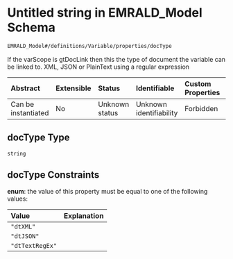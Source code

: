 # Untitled string in EMRALD\_Model Schema

```txt
EMRALD_Model#/definitions/Variable/properties/docType
```

If the varScope is gtDocLink then this the type of document the variable can be linked to. XML, JSON or PlainText using a regular expression

| Abstract            | Extensible | Status         | Identifiable            | Custom Properties | Additional Properties | Access Restrictions | Defined In                                                                                          |
| :------------------ | :--------- | :------------- | :---------------------- | :---------------- | :-------------------- | :------------------ | :-------------------------------------------------------------------------------------------------- |
| Can be instantiated | No         | Unknown status | Unknown identifiability | Forbidden         | Allowed               | none                | [EMRALD\_JsonSchemaV3\_0.json\*](../../../../out/EMRALD_JsonSchemaV3_0.json "open original schema") |

## docType Type

`string`

## docType Constraints

**enum**: the value of this property must be equal to one of the following values:

| Value           | Explanation |
| :-------------- | :---------- |
| `"dtXML"`       |             |
| `"dtJSON"`      |             |
| `"dtTextRegEx"` |             |
